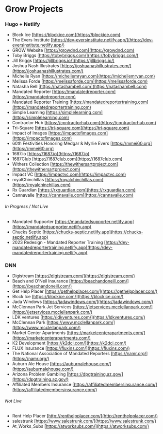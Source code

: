 # Grow Projects

### Hugo + Netlify
- Block Ice [https://blockice.com](https://blockice.com)
- The Evers Institute [https://dev-eversinstitute.netlify.app/](https://dev-eversinstitute.netlify.app/)
- GROW Website  [https://growdnd.com](https://growdnd.com)
- Toby Briggs [https://tobybriggs.com/](https://tobybriggs.com/)
- Jill Briggs [https://jillbriggs.io/](https://jillbriggs.io/)
- Joshua Nash Illustrates [https://joshuanashillustrates.com/](https://joshuanashillustrates.com/)
- Michelle Ryan [https://michellemryan.com](https://michellemryan.com)
- Melissa Forde [https://melissaforde.com](https://melissaforde.com)
- Natasha Bell [https://natashambell.com](https://natashambell.com)
- Mandated Reporter [https://mandatedreporter.com](https://mandatedreporter.com)
- Mandated Reporter Training [https://mandatedreportertraining.com](https://mandatedreportertraining.com)
- Simple Learning [https://simplelearning.com](https://simplelearning.com)
- Contractor Hub [https://contractorhub.com](https://contractorhub.com)
- Tri-Square [https://tri-square.com](https://tri-square.com)
- Impact of Images [https://impactofimages.com](https://impactofimages.com)
- 60th Festivities Honoring Medgar & Myrlie Evers [https://mmei60.org](https://mmei60.org)
- 1687.io [https://1687.io](https://1687.io)
- 1687Club [https://1687club.com](https://1687club.com)
- Withers Collection [https://thewithersartproject.com](https://thewithersartproject.com)
- Impact VC [https://impactvc.com](https://impactvc.com)
- royalChinchillas [https://royalchinchillas.com](https://royalchinchillas.com)
- Rx Guardian [https://rxguardian.com](https://rxguardian.com)
- Cannavalle [https://cannavalle.com](https://cannavalle.com)


###### In Progress / Not Live
- Mandated Supporter [https://mandatedsupporter.netlify.app](https://mandatedsupporter.netlify.app)
- Chucks Septic [https://chucks-septic.netlify.app](https://chucks-septic.netlify.app)
- 2023 Redesign - Mandated Reporter Training [https://dev-mandatedreportertraining.netlify.app](https://dev-mandatedreportertraining.netlify.app)


### DNN
- Digistream [https://digistream.com/](https://digistream.com/)
- Beach and O'Neil Insurance [https://beachandoneill.com/](https://beachandoneill.com/)
- Get Help Placer [https://gethelpplacer.com/](https://gethelpplacer.com/)
- Block Ice [https://blockice.com/](https://blockice.com/)
- Jada Windows [https://jadawindows.com/](https://jadawindows.com/)
- McClennan Park Jet Services [https://jetservices.mcclellanpark.com/](https://jetservices.mcclellanpark.com/)
- LDK ventures [https://ldkventures.com/](https://ldkventures.com/)
- McClennan Park [https://www.mcclellanpark.com/](https://www.mcclellanpark.com/)
- Market Center Apartments [https://marketcenterapartments.com/](https://marketcenterapartments.com/)
- K2 Development [https://k2dci.com/](https://k2dci.com/)
- FLUX Insurance [https://fluxins.com/](https://fluxins.com/)
- The National Association of Mandated Reporters [https://namr.org/](https://namr.org/)
- Auburn Ale House [https://auburnalehouse.com/](https://auburnalehouse.com/)
- Arizona Problem Gambling [https://dpgtraining.az.gov/](https://dpgtraining.az.gov/)
- Affiliated Members Insurance [https://affiliatedmembersinsurance.com/](https://affiliatedmembersinsurance.com/)

###### Not Live
- Rent Help Placer [http://renthelpplacer.com/](http://renthelpplacer.com/)
- salestrunk [https://www.salestrunk.com/](https://www.salestrunk.com/)
- At_Works_Subs [https://atworksubs.com/](https://atworksubs.com/)
